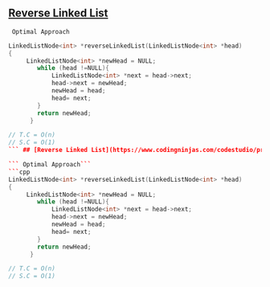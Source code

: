  ## [Reverse Linked List](https://www.codingninjas.com/codestudio/problems/reverse-linked-list_8230724?challengeSlug=striver-sde-challenge&leftPanelTab=1)

``` Optimal Approach```
```cpp
LinkedListNode<int> *reverseLinkedList(LinkedListNode<int> *head) 
{
     LinkedListNode<int> *newHead = NULL;
        while (head !=NULL){
            LinkedListNode<int> *next = head->next;
            head->next = newHead;
            newHead = head;
            head= next;
        }
        return newHead;
      } 

// T.C = O(n)
// S.C = O(1)
``` ## [Reverse Linked List](https://www.codingninjas.com/codestudio/problems/reverse-linked-list_8230724?challengeSlug=striver-sde-challenge&leftPanelTab=1)

``` Optimal Approach```
```cpp
LinkedListNode<int> *reverseLinkedList(LinkedListNode<int> *head) 
{
     LinkedListNode<int> *newHead = NULL;
        while (head !=NULL){
            LinkedListNode<int> *next = head->next;
            head->next = newHead;
            newHead = head;
            head= next;
        }
        return newHead;
      } 

// T.C = O(n)
// S.C = O(1)
```